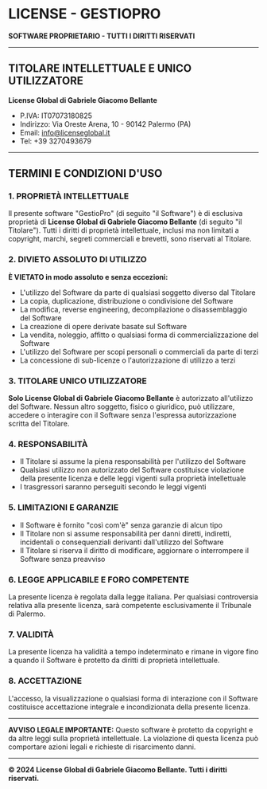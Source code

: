 # LICENSE - GESTIOPRO

**SOFTWARE PROPRIETARIO - TUTTI I DIRITTI RISERVATI**

---

## TITOLARE INTELLETTUALE E UNICO UTILIZZATORE

**License Global di Gabriele Giacomo Bellante**
- P.IVA: IT07073180825
- Indirizzo: Via Oreste Arena, 10 - 90142 Palermo (PA)
- Email: info@licenseglobal.it
- Tel: +39 3270493679

---

## TERMINI E CONDIZIONI D'USO

### 1. PROPRIETÀ INTELLETTUALE
Il presente software "GestioPro" (di seguito "il Software") è di esclusiva proprietà di **License Global di Gabriele Giacomo Bellante** (di seguito "il Titolare"). Tutti i diritti di proprietà intellettuale, inclusi ma non limitati a copyright, marchi, segreti commerciali e brevetti, sono riservati al Titolare.

### 2. DIVIETO ASSOLUTO DI UTILIZZO
**È VIETATO in modo assoluto e senza eccezioni:**
- L'utilizzo del Software da parte di qualsiasi soggetto diverso dal Titolare
- La copia, duplicazione, distribuzione o condivisione del Software
- La modifica, reverse engineering, decompilazione o disassemblaggio del Software
- La creazione di opere derivate basate sul Software
- La vendita, noleggio, affitto o qualsiasi forma di commercializzazione del Software
- L'utilizzo del Software per scopi personali o commerciali da parte di terzi
- La concessione di sub-licenze o l'autorizzazione di utilizzo a terzi

### 3. TITOLARE UNICO UTILIZZATORE
**Solo License Global di Gabriele Giacomo Bellante** è autorizzato all'utilizzo del Software. Nessun altro soggetto, fisico o giuridico, può utilizzare, accedere o interagire con il Software senza l'espressa autorizzazione scritta del Titolare.

### 4. RESPONSABILITÀ
- Il Titolare si assume la piena responsabilità per l'utilizzo del Software
- Qualsiasi utilizzo non autorizzato del Software costituisce violazione della presente licenza e delle leggi vigenti sulla proprietà intellettuale
- I trasgressori saranno perseguiti secondo le leggi vigenti

### 5. LIMITAZIONI E GARANZIE
- Il Software è fornito "così com'è" senza garanzie di alcun tipo
- Il Titolare non si assume responsabilità per danni diretti, indiretti, incidentali o consequenziali derivanti dall'utilizzo del Software
- Il Titolare si riserva il diritto di modificare, aggiornare o interrompere il Software senza preavviso

### 6. LEGGE APPLICABILE E FORO COMPETENTE
La presente licenza è regolata dalla legge italiana. Per qualsiasi controversia relativa alla presente licenza, sarà competente esclusivamente il Tribunale di Palermo.

### 7. VALIDITÀ
La presente licenza ha validità a tempo indeterminato e rimane in vigore fino a quando il Software è protetto da diritti di proprietà intellettuale.

### 8. ACCETTAZIONE
L'accesso, la visualizzazione o qualsiasi forma di interazione con il Software costituisce accettazione integrale e incondizionata della presente licenza.

---

**AVVISO LEGALE IMPORTANTE:**
Questo software è protetto da copyright e da altre leggi sulla proprietà intellettuale. La violazione di questa licenza può comportare azioni legali e richieste di risarcimento danni.

---

**© 2024 License Global di Gabriele Giacomo Bellante. Tutti i diritti riservati.**
